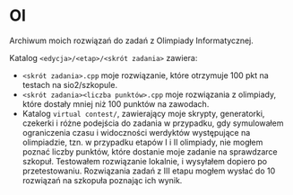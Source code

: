 # OI
Archiwum moich rozwiązań do zadań z Olimpiady Informatycznej.

Katalog `<edycja>/<etap>/<skrót zadania>` zawiera:
- `<skrót zadania>.cpp` moje rozwiązanie, które otrzymuje 100 pkt na testach na sio2/szkopule.
- `<skrót zadania><liczba punktów>.cpp` moje rozwiązania z olimpiady, które dostały mniej niż 100 punktów na zawodach.
- Katalog `virtual contest/`, zawierający moje skrypty, generatorki, czekerki i różne podejścia do zadania w przypadku, gdy symulowałem ograniczenia czasu i widoczności werdyktów występujące na olimpiadzie, tzn. w przypadku etapów I i II olimpiady, nie mogłem poznać liczby punktów, które dostanie moje zadanie na sprawdzarce szkopuł. Testowałem rozwiązanie lokalnie, i wysyłałem dopiero po przetestowaniu. Rozwiązania zadań z III etapu mogłem wysłać do 10 rozwiązań na szkopuła poznając ich wynik.